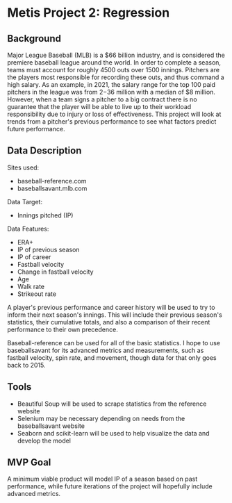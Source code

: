 # Metis Project 2: Regression
## Background
Major League Baseball (MLB) is a $66 billion industry, and is considered the premiere baseball league around the world. In order to complete a season, teams must account for roughly 4500 outs over 1500 innings. Pitchers are the players most responsible for recording these outs, and thus command a high salary. As an example, in 2021, the salary range for the top 100 paid pitchers in the league was from $2-$36 million with a median of $8 million. However, when a team signs a pitcher to a big contract there is no guarantee that the player will be able to live up to their workload responsibility due to injury or loss of effectiveness. This project will look at trends from a pitcher's previous performance to see what factors predict future performance.
## Data Description
Sites used:
* baseball-reference.com
* baseballsavant.mlb.com

Data Target:
* Innings pitched (IP)

Data Features:
* ERA+
* IP of previous season
* IP of career
* Fastball velocity
* Change in fastball velocity
* Age
* Walk rate
* Strikeout rate

A player's previous performance and career history will be used to try to inform their next season's innings. This will include their previous season's statistics, their cumulative totals, and also a comparison of their recent performance to their own precedence.

Baseball-reference can be used for all of the basic statistics. I hope to use baseballsavant for its advanced metrics and measurements, such as fastball velocity, spin rate, and movement, though data for that only goes back to 2015.
## Tools
* Beautiful Soup will be used to scrape statistics from the reference website
* Selenium may be necessary depending on needs from the baseballsavant website
* Seaborn and scikit-learn will be used to help visualize the data and develop the model 
## MVP Goal
A minimum viable product will model IP of a season based on past performance, while future iterations of the project will hopefully include advanced metrics.

